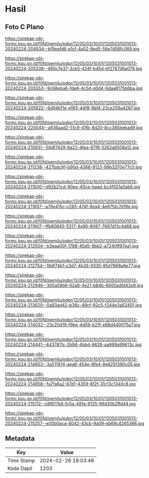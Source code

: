 # Hasil

## Foto C Plano

https://sirekap-obj-formc.kpu.go.id/f0fd/pemilu/pdpr/12/05/03/10/01/1205031001013-20240224-204934--bf9eafd6-e1cf-4a52-8ed5-58e7d58fc069.jpg

https://sirekap-obj-formc.kpu.go.id/f0fd/pemilu/pdpr/12/05/03/10/01/1205031001013-20240224-205338--490c7e37-3cb5-424f-b45d-bf2787d6a079.jpg

https://sirekap-obj-formc.kpu.go.id/f0fd/pemilu/pdpr/12/05/03/10/01/1205031001013-20240224-205553--9c68eba6-fde8-4c5d-a0d4-6daa8175b6ba.jpg

https://sirekap-obj-formc.kpu.go.id/f0fd/pemilu/pdpr/12/05/03/10/01/1205031001013-20240224-205822--6d94bf1e-e193-44f8-9bf4-23ce258a4267.jpg

https://sirekap-obj-formc.kpu.go.id/f0fd/pemilu/pdpr/12/05/03/10/01/1205031001013-20240224-220044--a636aad2-51c9-41fb-8d20-8cc385bebad9.jpg

https://sirekap-obj-formc.kpu.go.id/f0fd/pemilu/pdpr/12/05/03/10/01/1205031001013-20240224-210931--50df7429-8a22-4fea-97f8-5262a6508a12.jpg

https://sirekap-obj-formc.kpu.go.id/f0fd/pemilu/pdpr/12/05/03/10/01/1205031001013-20240224-211238--427bdc91-b90d-4368-9123-99b3370e77c0.jpg

https://sirekap-obj-formc.kpu.go.id/f0fd/pemilu/pdpr/12/05/03/10/01/1205031001013-20240224-211500--d92b21cd-90ee-40ce-baad-bc4f551a0ab6.jpg

https://sirekap-obj-formc.kpu.go.id/f0fd/pemilu/pdpr/12/05/03/10/01/1205031001013-20240224-211657--a78e415c-c265-474f-8ea4-4e67fdc7d19e.jpg

https://sirekap-obj-formc.kpu.go.id/f0fd/pemilu/pdpr/12/05/03/10/01/1205031001013-20240224-211907--ffb80645-5317-4a90-8087-7667df3c4d68.jpg

https://sirekap-obj-formc.kpu.go.id/f0fd/pemilu/pdpr/12/05/03/10/01/1205031001013-20240224-212504--b3eaa00f-1788-45d5-9bb2-a7240ff97ea1.jpg

https://sirekap-obj-formc.kpu.go.id/f0fd/pemilu/pdpr/12/05/03/10/01/1205031001013-20240224-212754--18df74b1-c3d7-4b26-9335-95d7868a8e77.jpg

https://sirekap-obj-formc.kpu.go.id/f0fd/pemilu/pdpr/12/05/03/10/01/1205031001013-20240224-212946--300a59b6-62a9-4e21-b84b-6600adfd42e9.jpg

https://sirekap-obj-formc.kpu.go.id/f0fd/pemilu/pdpr/12/05/03/10/01/1205031001013-20240224-213620--0a83ad42-b36c-49cf-92c5-f244e3a62401.jpg

https://sirekap-obj-formc.kpu.go.id/f0fd/pemilu/pdpr/12/05/03/10/01/1205031001013-20240224-214032--23c20d19-f9be-4d59-b21f-e88d440075a7.jpg

https://sirekap-obj-formc.kpu.go.id/f0fd/pemilu/pdpr/12/05/03/10/01/1205031001013-20240224-214441--4437811c-2b94-4bbd-8626-aa999a99613c.jpg

https://sirekap-obj-formc.kpu.go.id/f0fd/pemilu/pdpr/12/05/03/10/01/1205031001013-20240224-214653--3a511974-aea6-454e-8fe4-8e625f390c05.jpg

https://sirekap-obj-formc.kpu.go.id/f0fd/pemilu/pdpr/12/05/03/10/01/1205031001013-20240224-214858--fa7fa6a2-67d1-4359-8f2f-31c13c1340c8.jpg

https://sirekap-obj-formc.kpu.go.id/f0fd/pemilu/pdpr/12/05/03/10/01/1205031001013-20240224-215112--c8f617b6-fc5a-491e-9125-98d30b2ffd44.jpg

https://sirekap-obj-formc.kpu.go.id/f0fd/pemilu/pdpr/12/05/03/10/01/1205031001013-20240224-215257--e00b0aca-8042-43cb-9a09-eb69c4265366.jpg


## Metadata

| Key        | Value               |
| ---------- | ------------------- |
| Time Stamp | 2024-02-26 18:03:46 |
| Kode Dapil | 1203                |



